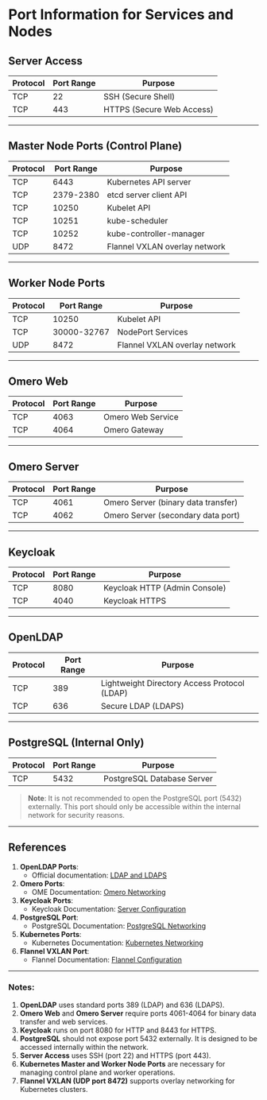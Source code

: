 # Port Information for Services and Nodes

## Server Access

| Protocol | Port Range   | Purpose                         |
|----------|--------------|---------------------------------|
| TCP      | 22           | SSH (Secure Shell)              |
| TCP      | 443          | HTTPS (Secure Web Access)       |

---

## Master Node Ports (Control Plane)

| Protocol | Port Range   | Purpose                         |
|----------|--------------|---------------------------------|
| TCP      | 6443         | Kubernetes API server           |
| TCP      | 2379-2380    | etcd server client API          |
| TCP      | 10250        | Kubelet API                     |
| TCP      | 10251        | kube-scheduler                  |
| TCP      | 10252        | kube-controller-manager         |
| UDP      | 8472         | Flannel VXLAN overlay network   |

---

## Worker Node Ports

| Protocol | Port Range   | Purpose                         |
|----------|--------------|---------------------------------|
| TCP      | 10250        | Kubelet API                     |
| TCP      | 30000-32767  | NodePort Services               |
| UDP      | 8472         | Flannel VXLAN overlay network   |

---

## Omero Web

| Protocol | Port Range   | Purpose                         |
|----------|--------------|---------------------------------|
| TCP      | 4063         | Omero Web Service               |
| TCP      | 4064         | Omero Gateway                   |

---

## Omero Server

| Protocol | Port Range   | Purpose                         |
|----------|--------------|---------------------------------|
| TCP      | 4061         | Omero Server (binary data transfer) |
| TCP      | 4062         | Omero Server (secondary data port) |

---

## Keycloak

| Protocol | Port Range   | Purpose                         |
|----------|--------------|---------------------------------|
| TCP      | 8080         | Keycloak HTTP (Admin Console)   |
| TCP      | 4040         | Keycloak HTTPS                  |

---

## OpenLDAP

| Protocol | Port Range   | Purpose                         |
|----------|--------------|---------------------------------|
| TCP      | 389          | Lightweight Directory Access Protocol (LDAP) |
| TCP      | 636          | Secure LDAP (LDAPS)             |

---

## PostgreSQL (Internal Only)

| Protocol | Port Range   | Purpose                         |
|----------|--------------|---------------------------------|
| TCP      | 5432         | PostgreSQL Database Server      |

> **Note**: It is not recommended to open the PostgreSQL port (5432) externally. This port should only be accessible within the internal network for security reasons.

---

## References

1. **OpenLDAP Ports**:
   - Official documentation: [LDAP and LDAPS](https://ldap.com/)
2. **Omero Ports**:
   - OME Documentation: [Omero Networking](https://docs.openmicroscopy.org/omero/)
3. **Keycloak Ports**:
   - Keycloak Documentation: [Server Configuration](https://www.keycloak.org/docs/latest/server_installation/)
4. **PostgreSQL Port**:
   - PostgreSQL Documentation: [PostgreSQL Networking](https://www.postgresql.org/docs/)
5. **Kubernetes Ports**:
   - Kubernetes Documentation: [Kubernetes Networking](https://kubernetes.io/docs/reference/ports-and-protocols/)
6. **Flannel VXLAN Port**:
   - Flannel Documentation: [Flannel Configuration](https://github.com/flannel-io/flannel)

---

### Notes:
1. **OpenLDAP** uses standard ports 389 (LDAP) and 636 (LDAPS).
2. **Omero Web** and **Omero Server** require ports 4061-4064 for binary data transfer and web services.
3. **Keycloak** runs on port 8080 for HTTP and 8443 for HTTPS.
4. **PostgreSQL** should not expose port 5432 externally. It is designed to be accessed internally within the network.
5. **Server Access** uses SSH (port 22) and HTTPS (port 443).
6. **Kubernetes Master and Worker Node Ports** are necessary for managing control plane and worker operations.
7. **Flannel VXLAN (UDP port 8472)** supports overlay networking for Kubernetes clusters.

